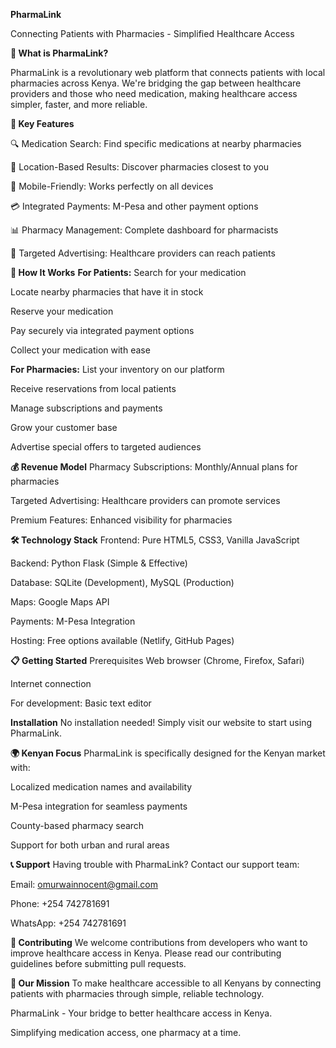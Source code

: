 **PharmaLink**


Connecting Patients with Pharmacies - Simplified Healthcare Access


**🏥 What is PharmaLink?**


PharmaLink is a revolutionary web platform that connects patients with local pharmacies across Kenya. We're bridging the gap between healthcare providers and those who need medication, making healthcare access simpler, faster, and more reliable.

**🌟 Key Features**


🔍 Medication Search: Find specific medications at nearby pharmacies

📍 Location-Based Results: Discover pharmacies closest to you

📱 Mobile-Friendly: Works perfectly on all devices

💳 Integrated Payments: M-Pesa and other payment options

📊 Pharmacy Management: Complete dashboard for pharmacists

🎯 Targeted Advertising: Healthcare providers can reach patients

**🚀 How It Works**
**For Patients:**
Search for your medication

Locate nearby pharmacies that have it in stock

Reserve your medication

Pay securely via integrated payment options

Collect your medication with ease

**For Pharmacies:**
List your inventory on our platform

Receive reservations from local patients

Manage subscriptions and payments

Grow your customer base

Advertise special offers to targeted audiences

**💰 Revenue Model**
Pharmacy Subscriptions: Monthly/Annual plans for pharmacies

Targeted Advertising: Healthcare providers can promote services

Premium Features: Enhanced visibility for pharmacies

**🛠️ Technology Stack**
Frontend: Pure HTML5, CSS3, Vanilla JavaScript

Backend: Python Flask (Simple & Effective)

Database: SQLite (Development), MySQL (Production)

Maps: Google Maps API

Payments: M-Pesa Integration

Hosting: Free options available (Netlify, GitHub Pages)

**📋 Getting Started**
Prerequisites
Web browser (Chrome, Firefox, Safari)

Internet connection

For development: Basic text editor

**Installation**
No installation needed! Simply visit our website to start using PharmaLink.


**🌍 Kenyan Focus**
PharmaLink is specifically designed for the Kenyan market with:

Localized medication names and availability

M-Pesa integration for seamless payments

County-based pharmacy search

Support for both urban and rural areas

**📞 Support**
Having trouble with PharmaLink? Contact our support team:

Email: omurwainnocent@gmail.com

Phone: +254 742781691

WhatsApp: +254 742781691

**🤝 Contributing**
We welcome contributions from developers who want to improve healthcare access in Kenya. Please read our contributing guidelines before submitting pull requests.


**🎯 Our Mission**
To make healthcare accessible to all Kenyans by connecting patients with pharmacies through simple, reliable technology.

PharmaLink - Your bridge to better healthcare access in Kenya.

Simplifying medication access, one pharmacy at a time.

